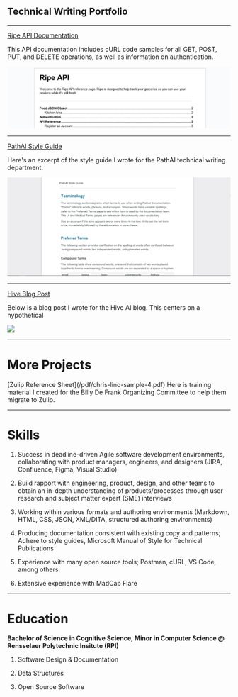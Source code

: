 ## Technical Writing Portfolio
---
[Ripe API Documentation](/pdf/chris-lino-sample-1.pdf)
<p>This API documentation includes cURL code samples for all GET, POST, PUT, and DELETE operations, as well as information on authentication.</p>
<img src="images/ripe-api.png?raw=true"/>

---
[PathAI Style Guide](/pdf/chris-lino-sample-2.pdf)
<p>Here's an excerpt of the style guide I wrote for the PathAI technical writing department.</p>
<img src="images/style-guide.PNG?raw=true"/>

---
[Hive Blog Post](/pdf/chris-lino-sample-3.pdf)
<p>Below is a blog post I wrote for the Hive AI blog. This centers on a hypothetical </p>
<img src="images/hive-blog=post.PNG?raw=true"/>

---
# More Projects
<p>[Zulip Reference Sheet](/pdf/chris-lino-sample-4.pdf) Here is training material I created for the Billy De Frank Organizing Committee to help them migrate to Zulip.</p>

---
# Skills
<ol>
    <li><p>Success in deadline-driven Agile software development environments, collaborating with product managers, engineers, and designers (JIRA, Confluence, Figma, Visual Studio)</p></li>
    <li><p>Build rapport with engineering, product, design, and other teams to obtain an in-depth understanding of products/processes through user research and subject matter expert (SME) interviews</p></li>
    <li><p>Working within various formats and authoring environments (Markdown, HTML, CSS, JSON, XML/DITA, structured authoring environments)</p></li>
    <li><p>Producing documentation consistent with existing copy and patterns; Adhere to style guides, Microsoft Manual of Style for Technical Publications</p></li>
    <li><p>Experience with many open source tools; Postman, cURL, VS Code, among others</p></li>
    <li><p>Extensive experience with MadCap Flare</p></li>
</ol>

---
# Education
<b>Bachelor of Science in Cognitive Science, Minor in Computer Science @ Rensselaer Polytechnic Insitute (RPI)</b>
<ol>
    <li><p>Software Design & Documentation</p></li>
    <li><p>Data Structures</p></li>
    <li><p>Open Source Software</p></li>
</ol>